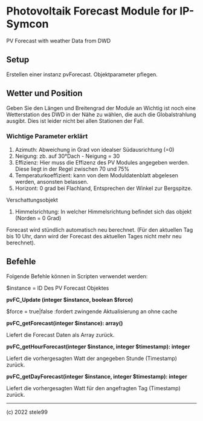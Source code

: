 # Photovoltaik Forecast Module for IP-Symcon
PV Forecast with weather Data from DWD


## Setup
Erstellen einer instanz pvForecast.
Objektparameter pflegen.

## Wetter und Position
Geben Sie den Längen und Breitengrad der Module an
Wichtig ist noch eine Wetterstation des DWD in der Nähe zu wählen, die auch die Globalstrahlung ausgibt. Dies ist leider nicht bei allen Stationen der Fall.

### Wichtige Parameter erklärt
1. Azimuth: Abweichung in Grad von idealser Südausrichtung (=0)
2. Neigung: zb. auf 30°Dach - Neigung = 30
3. Effizienz: Hier muss die Effizenz des PV Modules angegeben werden. Diese liegt in der Regel zwischen 70 und 75%
4. Temperaturkoeffizient: kann von dem Moduldatenblatt abgelesen werden, ansonsten belassen.
5. Horizont: 0 grad bei Flachland, Entsprechen der Winkel zur Bergspitze.

Verschattungsobjekt
1. Himmelsrichtung: In welcher Himmelsrichtung befindet sich das objekt (Norden = 0 Grad)



Forecast wird stündlich automatisch neu berechnet. (Für den aktuellen Tag bis 10 Uhr, dann wird der Forecast des aktuellen Tages nicht mehr neu berechnet).

## Befehle
Folgende Befehle können in Scripten verwendet werden:

$instance = ID Des PV Forecast Objektes


**pvFC_Update (integer $instance, boolean $force)**

$force = true|false :fordert zwingende Aktualisierung an ohne cache
  
  
**pvFC_getForecast(integer $instance): array()**

Liefert die Forecast Daten als Array zurück.


**pvFC_getHourForecast(integer $instance, integer $timestamp): integer**

Liefert die vorhergesagten Watt der angegeben Stunde (Timestamp) zurück.


**pvFC_getDayForecast(integer $instance, integer $timestamp): integer**

Liefert die vorhergesagten Watt für den angefragten Tag (Timestamp) zurück.


___
(c) 2022 stele99
